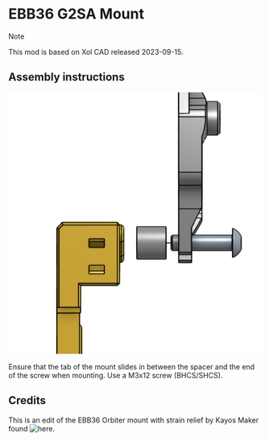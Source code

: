 # EBB36 G2SA Mount

> [!NOTE]
> This mod is based on Xol CAD released 2023-09-15.

## Assembly instructions

![Assembly instruction](images/assembly.png)

Ensure that the tab of the mount slides in between the spacer and the end of the screw when mounting. Use a M3x12 screw (BHCS/SHCS).

## Credits

This is an edit of the EBB36 Orbiter mount with strain relief by Kayos Maker found ![here](https://github.com/KayosMaker/CANboard_Mounts).